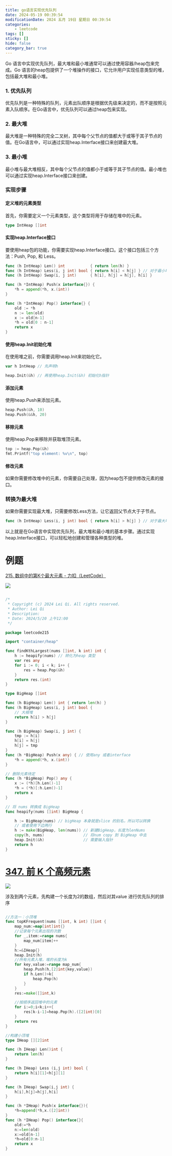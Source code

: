 ```yaml
---
title: go语言实现优先队列
date: 2024-05-19 00:39:54
modificationDate: 2024 五月 19日 星期日 00:39:54
categories: 
	- leetcode
tags: []
sticky: []
hide: false
category_bar: true
---
```


Go 语言中实现优先队列，最大堆和最小堆通常可以通过使用容器/heap包来完成。Go 语言的heap包提供了一个堆操作的接口，它允许用户实现任意类型的堆，包括最大堆和最小堆。

### 1. 优先队列
优先队列是一种特殊的队列，元素出队顺序是根据优先级来决定的，而不是按照元素入队顺序。在Go语言中，优先队列可以通过heap包来实现。

### 2. 最大堆
最大堆是一种特殊的完全二叉树，其中每个父节点的值都大于或等于其子节点的值。在Go语言中，可以通过实现heap.Interface接口来创建最大堆。

### 3. 最小堆
最小堆与最大堆相反，其中每个父节点的值都小于或等于其子节点的值。最小堆也可以通过实现heap.Interface接口来创建。

### 实现步骤

#### 定义堆的元素类型
首先，你需要定义一个元素类型，这个类型将用于存储在堆中的元素。

```go
type IntHeap []int
```

#### 实现heap.Interface接口
要使用heap包的功能，你需要实现heap.Interface接口。这个接口包括三个方法：Push, Pop, 和 Less。

```go
func (h IntHeap) Len() int           { return len(h) }
func (h IntHeap) Less(i, j int) bool { return h[i] < h[j] } // 对于最小堆
func (h IntHeap) Swap(i, j int)      { h[i], h[j] = h[j], h[i] }

func (h *IntHeap) Push(x interface{}) {
	*h = append(*h, x.(int))
}

func (h *IntHeap) Pop() interface{} {
	old := *h
	n := len(old)
	x := old[n-1]
	*h = old[0 : n-1]
	return x
}
```

#### 使用heap.Init初始化堆
在使用堆之前，你需要调用heap.Init来初始化它。

```go
var h IntHeap // 先声明h

heap.Init(&h) // 再使用heap.Init(&h) 初始化h指针
```

#### 添加元素
使用heap.Push来添加元素。

```go
heap.Push(&h, 10)
heap.Push(&&h, 20)
```

#### 移除元素
使用heap.Pop来移除并获取堆顶元素。

```go
top := heap.Pop(&h)
fmt.Printf("top element: %v\n", top)
```

#### 修改元素
如果你需要修改堆中的元素，你需要自己处理，因为heap包不提供修改元素的接口。

### 转换为最大堆
如果你需要实现最大堆，只需要修改Less方法，让它返回父节点大于子节点。

```go
func (h IntHeap) Less(i, j int) bool { return h[i] > h[j] } // 对于最大堆
```

以上就是在Go语言中实现优先队列，最大堆和最小堆的基本步骤。通过实现heap.Interface接口，可以轻松地创建和管理各种类型的堆。

# 例题
[215. 数组中的第K个最大元素 - 力扣（LeetCode）](https://leetcode.cn/problems/kth-largest-element-in-an-array/description/?envType=problem-list-v2&envId=IAmiWIlN)

![](../../imgs/Pasted%20image%2020240520000338.png)

```go

/*
 * Copyright (c) 2024 Lei Qi. All rights reserved.
 * Author: Lei Qi
 * Description:
 * Date: 2024/5/20 上午12:00
 */

package leetcode215

import "container/heap"

func findKthLargest(nums []int, k int) int {
	h := heapify(nums) // 转化为heap 类型
	var res any
	for i := 0; i < k; i++ {
		res = heap.Pop(&h)
	}
	return res.(int)
}

type BigHeap []int

func (h BigHeap) Len() int { return len(h) }
func (h BigHeap) Less(i, j int) bool {
	// 大根堆
	return h[i] > h[j]
}

func (h BigHeap) Swap(i, j int) {
	tmp := h[i]
	h[i] = h[j]
	h[j] = tmp
}
func (h *BigHeap) Push(x any) { // 使用any 或者interface
	*h = append(*h, x.(int))
}

// 删除元素待定
func (h *BigHeap) Pop() any {
	x := (*h)[h.Len()-1]
	*h = (*h)[:h.Len()-1]
	return x
}

// 将 nums 转换成 BigHeap
func heapify(nums []int) BigHeap {

    h := BigHeap(nums) // bigHeap 本身就是slice 的别名，所以可以转换
    // 或者使用下边两行
	h := make(BigHeap, len(nums)) // 新建BigHeap，长度为lenNums
	copy(h, nums)                 // 将num copy 到 BigHeap 中去
	heap.Init(&h)                 // 需要输入指针
	return h
}


```

# [347. 前 K 个高频元素](https://leetcode.cn/problems/top-k-frequent-elements/)
![](../../imgs/Pasted%20image%2020240521004343.png)


涉及到两个元素，先构建一个长度为2的数组，然后对其value 进行优先队列的排序
```go

//方法一：小顶堆
func topKFrequent(nums []int, k int) []int {
    map_num:=map[int]int{}
    //记录每个元素出现的次数
    for _,item:=range nums{
        map_num[item]++
    }
    h:=&IHeap{}
    heap.Init(h)
    //所有元素入堆，堆的长度为k
    for key,value:=range map_num{
        heap.Push(h,[2]int{key,value})
        if h.Len()>k{
            heap.Pop(h)
        }
    }
    res:=make([]int,k)

    //按顺序返回堆中的元素
    for i:=0;i<k;i++{
        res[k-i-1]=heap.Pop(h).([2]int)[0]
    }
    return res
}

//构建小顶堆
type IHeap [][2]int

func (h IHeap) Len()int {
    return len(h)
}

func (h IHeap) Less (i,j int) bool {
    return h[i][1]<h[j][1]
}

func (h IHeap) Swap(i,j int) {
    h[i],h[j]=h[j],h[i]
}

func (h *IHeap) Push(x interface{}){
    *h=append(*h,x.([2]int))
}
func (h *IHeap) Pop() interface{}{
    old:=*h
    n:=len(old)
    x:=old[n-1]
    *h=old[0:n-1]
    return x
}



```
